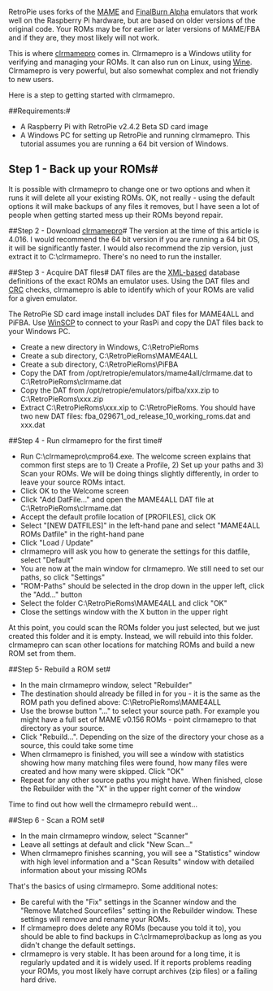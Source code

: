 RetroPie uses forks of the [MAME](http://mamedev.org/) and [FinalBurn Alpha](http://www.barryharris.me.uk/) emulators that work well on the Raspberry Pi hardware, but are based on older versions of the original code.  Your ROMs may be for earlier or later versions of MAME/FBA and if they are, they most likely will not work.

This is where [clrmamepro](http://mamedev.emulab.it/clrmamepro/) comes in.  Clrmamepro is a Windows utility for verifying and managing your ROMs. It can also run on Linux, using [Wine](https://www.winehq.org/). Clrmamepro is very powerful, but also somewhat complex and not friendly to new users.

Here is a step to getting started with clrmamepro.

##Requirements:#
* A Raspberry Pi with RetroPie v2.4.2 Beta SD card image
* A Windows PC for setting up RetroPie and running clrmamepro. This tutorial assumes you are running a 64 bit version of Windows.

## Step 1 - Back up your ROMs#
It is possible with clrmamepro to change one or two options and when it runs it will delete all your existing ROMs. OK, not really - using the default options it will make backups of any files it removes, but I have seen a lot of people when getting started mess up their ROMs beyond repair.

##Step 2 - Download [clrmamepro](http://mamedev.emulab.it/clrmamepro/download.htm)#
The version at the time of this article is 4.016.  I would recommend the 64 bit version if you are running a 64 bit OS, it will be significantly faster.  I would also recommend the zip version, just extract it to C:\clrmamepro.  There's no need to run the installer.

##Step 3 - Acquire DAT files#
DAT files are the [XML-based](http://en.wikipedia.org/wiki/XML) database definitions of the exact ROMs an emulator uses. Using the DAT files and [CRC](http://en.wikipedia.org/wiki/Cyclic_redundancy_check) checks, clrmamepro is able to identify which of your ROMs are valid for a given emulator.

The RetroPie SD card image install includes DAT files for MAME4ALL and PiFBA. Use [WinSCP](http://winscp.net/eng/index.php) to connect to your RasPi and copy the DAT files back to your Windows PC.

* Create a new directory in Windows, C:\RetroPieRoms
* Create a sub directory, C:\RetroPieRoms\MAME4ALL
* Create a sub directory, C:\RetroPieRoms\PiFBA
* Copy the DAT from /opt/retropie/emulators/mame4all/clrmame.dat to C:\RetroPieRoms\clrmame.dat
* Copy the DAT from /opt/retropie/emulators/pifba/xxx.zip to C:\RetroPieRoms\xxx.zip
* Extract C:\RetroPieRoms\xxx.xip to C:\RetroPieRoms.  You should have two new DAT files: fba_029671_od_release_10_working_roms.dat and xxx.dat

##Step 4 - Run clrmamepro for the first time#
* Run C:\clrmamepro\cmpro64.exe.  The welcome screen explains that common first steps are to 1) Create a Profile, 2) Set up your paths and 3) Scan your ROMs. We will be doing things slightly differently, in order to leave your source ROMs intact.  
* Click OK to the Welcome screen
* Click "Add DatFile..." and open the MAME4ALL DAT file at C:\RetroPieRoms\clrmame.dat
* Accept the default profile location of [PROFILES], click OK
* Select "[NEW DATFILES]" in the left-hand pane and select "MAME4ALL ROMs Datfile" in the right-hand pane
* Click "Load / Update"
* clrmamepro will ask you how to generate the settings for this datfile, select "Default"
* You are now at the main window for clrmamepro.  We still need to set our paths, so click "Settings"
* "ROM-Paths" should be selected in the drop down in the upper left, click the "Add..." button
* Select the folder C:\RetroPieRoms\MAME4ALL and click "OK"
* Close the settings window with the X button in the upper right

At this point, you could scan the ROMs folder you just selected, but we just created this folder and it is empty.  Instead, we will rebuild into this folder.  clrmamepro can scan other locations for matching ROMs and build a new ROM set from them.

##Step 5- Rebuild a ROM set#
* In the main clrmamepro window, select "Rebuilder"
* The destination should already be filled in for you - it is the same as the ROM path you defined above: C:\RetroPieRoms\MAME4ALL
* Use the browse button "..." to select your source path.  For example you might have a full set of MAME v0.156 ROMs - point clrmamepro to that directory as your source.
* Click "Rebuild...".  Depending on the size of the directory your chose as a source, this could take some time
* When clrmamepro is finished, you will see a window with statistics showing how many matching files were found, how many files were created and how many were skipped.  Click "OK" 
* Repeat for any other source paths you might have. When finished, close the Rebuilder with the "X" in the upper right corner of the window

Time to find out how well the clrmamepro rebuild went...

##Step 6 - Scan a ROM set#
* In the main clrmamepro window, select "Scanner"
* Leave all settings at default and click "New Scan..."
* When clrmamepro finishes scanning, you will see a "Statistics" window with high level information and a "Scan Results" window with detailed information about your missing ROMs

That's the basics of using clrmamepro.  Some additional notes:

* Be careful with the "Fix" settings in the Scanner window and the "Remove Matched Sourcefiles" setting in the Rebuilder window. These settings will remove and rename your ROMs.
* If clrmamepro does delete any ROMs (because you told it to), you should be able to find backups in C:\clrmamepro\backup as long as you didn't change the default settings.
* clrmamepro is very stable.  It has been around for a long time, it is regularly updated and it is widely used.  If it reports problems reading your ROMs, you most likely have corrupt archives (zip files) or a failing hard drive.

